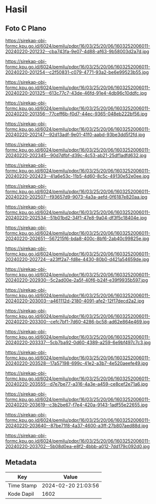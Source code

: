 # Hasil

## Foto C Plano

https://sirekap-obj-formc.kpu.go.id/6024/pemilu/pdpr/16/03/25/20/06/1603252006011-20240220-201232--cba743fa-9e07-4d88-af63-9b58003d2a7d.jpg

https://sirekap-obj-formc.kpu.go.id/6024/pemilu/pdpr/16/03/25/20/06/1603252006011-20240220-201254--c2f50831-c079-4771-93a2-be6e99523b55.jpg

https://sirekap-obj-formc.kpu.go.id/6024/pemilu/pdpr/16/03/25/20/06/1603252006011-20240220-201325--613c77c7-43de-46fd-91e4-4db96c10ddfc.jpg

https://sirekap-obj-formc.kpu.go.id/6024/pemilu/pdpr/16/03/25/20/06/1603252006011-20240220-201356--77ceff6b-f0d7-44ec-9365-048eb222bf56.jpg

https://sirekap-obj-formc.kpu.go.id/6024/pemilu/pdpr/16/03/25/20/06/1603252006011-20240220-202147--92d13adf-9e01-41f0-aabd-93be3dd5f2fd.jpg

https://sirekap-obj-formc.kpu.go.id/6024/pemilu/pdpr/16/03/25/20/06/1603252006011-20240220-202345--90d7dfbf-d39c-4c53-ab21-25df1adfd632.jpg

https://sirekap-obj-formc.kpu.go.id/6024/pemilu/pdpr/16/03/25/20/06/1603252006011-20240220-202423--41a6e53c-11b5-4d60-8c5c-49130e52e0ee.jpg

https://sirekap-obj-formc.kpu.go.id/6024/pemilu/pdpr/16/03/25/20/06/1603252006011-20240220-202507--f93657d9-9073-4a3a-aefd-0f6187e820aa.jpg

https://sirekap-obj-formc.kpu.go.id/6024/pemilu/pdpr/16/03/25/20/06/1603252006011-20240220-202534--51b01bd2-34f1-47e8-9a04-df3f5c18404e.jpg

https://sirekap-obj-formc.kpu.go.id/6024/pemilu/pdpr/16/03/25/20/06/1603252006011-20240220-202651--567215f6-bda8-400c-8bf6-2ab40c99825e.jpg

https://sirekap-obj-formc.kpu.go.id/6024/pemilu/pdpr/16/03/25/20/06/1603252006011-20240220-202724--a23ff2a7-fd8e-4430-80b0-d421a54659de.jpg

https://sirekap-obj-formc.kpu.go.id/6024/pemilu/pdpr/16/03/25/20/06/1603252006011-20240220-202930--5c2ad00e-2a5f-40f6-b24f-e39f9935b597.jpg

https://sirekap-obj-formc.kpu.go.id/6024/pemilu/pdpr/16/03/25/20/06/1603252006011-20240220-203003--a461112d-2180-4091-afe2-12f17decd2a2.jpg

https://sirekap-obj-formc.kpu.go.id/6024/pemilu/pdpr/16/03/25/20/06/1603252006011-20240220-203300--cefc7bf1-7d60-4286-bc58-ad62e864e469.jpg

https://sirekap-obj-formc.kpu.go.id/6024/pemilu/pdpr/16/03/25/20/06/1603252006011-20240220-203337--5cb7ba92-0d60-4389-a259-6e9bf497c7c3.jpg

https://sirekap-obj-formc.kpu.go.id/6024/pemilu/pdpr/16/03/25/20/06/1603252006011-20240220-203528--17a57198-699c-41e2-a3b7-4e520aeefe49.jpg

https://sirekap-obj-formc.kpu.go.id/6024/pemilu/pdpr/16/03/25/20/06/1603252006011-20240220-203555--d7e7be77-a316-4a3e-a459-ce8cef2e71a6.jpg

https://sirekap-obj-formc.kpu.go.id/6024/pemilu/pdpr/16/03/25/20/06/1603252006011-20240220-203619--c3b2be67-f7e4-420a-9143-1adf55e22655.jpg

https://sirekap-obj-formc.kpu.go.id/6024/pemilu/pdpr/16/03/25/20/06/1603252006011-20240220-203640--87be71f8-4a37-4600-a3ff-27b807aed88d.jpg

https://sirekap-obj-formc.kpu.go.id/6024/pemilu/pdpr/16/03/25/20/06/1603252006011-20240220-203702--5b08d0ea-e8f2-4bbb-a012-7dd179c092d0.jpg


## Metadata

| Key        | Value               |
| ---------- | ------------------- |
| Time Stamp | 2024-02-20 21:03:56 |
| Kode Dapil | 1602                |



